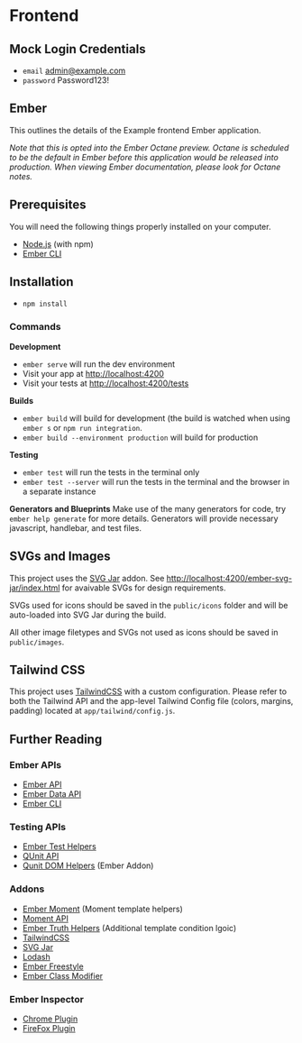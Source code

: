 # Frontend

## Mock Login Credentials

* `email` admin@example.com
* `password` Password123!

## Ember
This outlines the details of the Example frontend Ember application.

_Note that this is opted into the Ember Octane preview. Octane is scheduled to be
the default in Ember before this application would be released into production. When
viewing Ember documentation, please look for Octane notes._

## Prerequisites

You will need the following things properly installed on your computer.

* [Node.js](https://nodejs.org/) (with npm)
* [Ember CLI](https://ember-cli.com/)

## Installation

* `npm install`

### Commands

**Development**
* `ember serve` will run the dev environment
* Visit your app at [http://localhost:4200](http://localhost:4200)
* Visit your tests at [http://localhost:4200/tests](http://localhost:4200/tests)

**Builds**
* `ember build` will build for development (the build is watched when using `ember s` or `npm run integration`.
* `ember build --environment production` will build for production

**Testing**
* `ember test`  will run the tests in the terminal only
* `ember test --server` will run the tests in the terminal and the browser in a separate instance

**Generators and Blueprints**
Make use of the many generators for code, try `ember help generate` for more details. Generators will provide necessary javascript, handlebar, and test files.

## SVGs and Images

This project uses the [SVG Jar](https://github.com/ivanvotti/ember-svg-jar) addon. See [http://localhost:4200/ember-svg-jar/index.html](http://localhost:4200/ember-svg-jar/index.html)
for avaivable SVGs for design requirements.

SVGs used for icons should be saved in the `public/icons` folder and will be auto-loaded into SVG Jar during the build. 

All other image filetypes and SVGs not used as icons should be saved in `public/images`.

## Tailwind CSS

This project uses [TailwindCSS](https://tailwindcss.com/) with a custom configuration. Please refer to both the Tailwind API and the app-level Tailwind Config file (colors, margins, padding) located at `app/tailwind/config.js`.

## Further Reading

### Ember APIs
  * [Ember API](https://api.emberjs.com/ember/release)
  * [Ember Data API](https://api.emberjs.com/ember-data/release)
  * [Ember CLI](https://ember-cli.com/)

### Testing APIs
  * [Ember Test Helpers](https://github.com/emberjs/ember-test-helpers/blob/master/API.md)
  * [QUnit API](https://qunitjs.com/)
  * [Qunit DOM Helpers](https://github.com/simplabs/qunit-dom) (Ember Addon)

### Addons
  * [Ember Moment](https://github.com/stefanpenner/ember-moment) (Moment template helpers)
  * [Moment API](https://momentjs.com/)
  * [Ember Truth Helpers](https://github.com/jmurphyau/ember-truth-helpers) (Additional template condition lgoic)
  * [TailwindCSS](https://tailwindcss.com/)
  * [SVG Jar](https://github.com/ivanvotti/ember-svg-jar)
  * [Lodash](https://lodash.com/)
  * [Ember Freestyle](https://github.com/chrislopresto/ember-freestyle) 
  * [Ember Class Modifier](https://github.com/lifeart/ember-class-modifier)

### Ember Inspector
  * [Chrome Plugin](https://chrome.google.com/webstore/detail/ember-inspector/bmdblncegkenkacieihfhpjfppoconhi)
  * [FireFox Plugin](https://addons.mozilla.org/en-US/firefox/addon/ember-inspector/)
